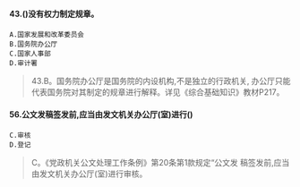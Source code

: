 #### 43.()没有权力制定规章。
    A.国家发展和改革委员会
    B.国务院办公厅
    C.国家人事部
    D.审计署
>   43.B。国务院办公厅是国务院的内设机构,不是独立的行政机关,
    办公厅只能代表国务院对其制定的规章进行解释。详见《综合基础知识》教材P217。

#### 56.公文发稿签发前,应当由发文机关办公厅(室)进行()
    C.审核
    D.登记
>   C。《党政机关公文处理工作条例》第20条第1款规定“公文发
    稿签发前,应当由发文机关办公厅(室)进行审核。
    
    











    
